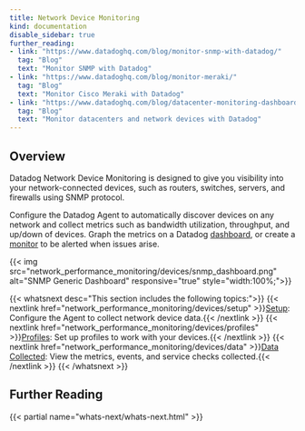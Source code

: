 ```yaml
---
title: Network Device Monitoring
kind: documentation
disable_sidebar: true
further_reading:
- link: "https://www.datadoghq.com/blog/monitor-snmp-with-datadog/"
  tag: "Blog"
  text: "Monitor SNMP with Datadog"
- link: "https://www.datadoghq.com/blog/monitor-meraki/"
  tag: "Blog"
  text: "Monitor Cisco Meraki with Datadog"
- link: "https://www.datadoghq.com/blog/datacenter-monitoring-dashboards/"
  tag: "Blog"
  text: "Monitor datacenters and network devices with Datadog"
---
```


## Overview

Datadog Network Device Monitoring is designed to give you visibility into your network-connected devices, such as routers, switches, servers, and firewalls using SNMP protocol.

Configure the Datadog Agent to automatically discover devices on any network and collect metrics such as bandwidth utilization, throughput, and up/down of devices. Graph the metrics on a Datadog [dashboard][1], or create a [monitor][2] to be alerted when issues arise.

{{< img src="network_performance_monitoring/devices/snmp_dashboard.png" alt="SNMP Generic Dashboard" responsive="true" style="width:100%;">}}

{{< whatsnext desc="This section includes the following topics:">}}
    {{< nextlink href="network_performance_monitoring/devices/setup" >}}<u>Setup</u>: Configure the Agent to collect network device data.{{< /nextlink >}}
    {{< nextlink href="network_performance_monitoring/devices/profiles" >}}<u>Profiles</u>: Set up profiles to work with your devices.{{< /nextlink >}}
    {{< nextlink href="network_performance_monitoring/devices/data" >}}<u>Data Collected</u>: View the metrics, events, and service checks collected.{{< /nextlink >}}
{{< /whatsnext >}}

## Further Reading

{{< partial name="whats-next/whats-next.html" >}}

[1]: /dashboards
[2]: /monitors/monitor_types
